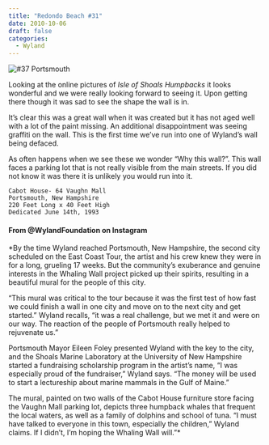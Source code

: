 ```yaml
---
title: "Redondo Beach #31"
date: 2010-10-06
draft: false
categories:
  - Wyland
---
```

![#37 Portsmouth](../images/37-portsmouth.jpg)

Looking at the online pictures of _Isle of Shoals Humpbacks_ it looks wonderful and we were really looking forward to seeing it. Upon getting there though it was sad to see the shape the wall is in.

It’s clear this was a great wall when it was created but it has not aged well with a lot of the paint missing. An additional disappointment was seeing graffiti on the wall. This is the first time we’ve run into one of Wyland’s wall being defaced.

As often happens when we see these we wonder “Why this wall?”. This wall faces a parking lot that is not really visible from the main streets. If you did not know it was there it is unlikely you would run into it.

```
Cabot House- 64 Vaughn Mall
Portsmouth, New Hampshire
220 Feet Long x 40 Feet High
Dedicated June 14th, 1993
```

####  From @WylandFoundation on Instagram

*By the time Wyland reached Portsmouth, New Hampshire, the second city scheduled on the East Coast Tour, the artist and his crew knew they were in for a long, grueling 17 weeks. But the community’s exuberance and genuine interests in the Whaling Wall project picked up their spirits, resulting in a beautiful mural for the people of this city.

“This mural was critical to the tour because it was the first test of how fast we could finish a wall in one city and move on to the next city and get started.” Wyland recalls, “it was a real challenge, but we met it and were on our way. The reaction of the people of Portsmouth really helped to rejuvenate us.”

Portsmouth Mayor Eileen Foley presented Wyland with the key to the city, and the Shoals Marine Laboratory at the University of New Hampshire started a fundraising scholarship program in the artist’s name, “I was especially proud of the fundraiser,” Wyland says. “The money will be used to start a lectureship about marine mammals in the Gulf of Maine.”

The mural, painted on two walls of the Cabot House furniture store facing the Vaughn Mall parking lot, depicts three humpback whales that frequent the local waters, as well as a family of dolphins and school of tuna. “I must have talked to everyone in this town, especially the children,” Wyland claims. If I didn’t, I’m hoping the Whaling Wall will.”*